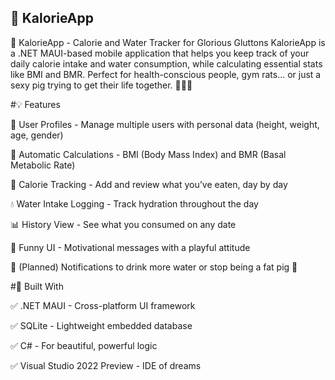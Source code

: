 ## 🐷 KalorieApp

🐽 KalorieApp - Calorie and Water Tracker for Glorious Gluttons
KalorieApp is a .NET MAUI-based mobile application that helps you keep track of your daily calorie intake and water consumption, while calculating essential stats like BMI and BMR.
Perfect for health-conscious people, gym rats... or just a sexy pig trying to get their life together. 🐷💧🔥

#💡 Features

🧠 User Profiles - Manage multiple users with personal data (height, weight, age, gender)

🧮 Automatic Calculations - BMI (Body Mass Index) and BMR (Basal Metabolic Rate)

🍖 Calorie Tracking - Add and review what you’ve eaten, day by day

💧 Water Intake Logging - Track hydration throughout the day

📊 History View - See what you consumed on any date

🐽 Funny UI - Motivational messages with a playful attitude

🔔 (Planned) Notifications to drink more water or stop being a fat pig 🐷


#📱 Built With

✅ .NET MAUI - Cross-platform UI framework

✅ SQLite - Lightweight embedded database

✅ C# - For beautiful, powerful logic

✅ Visual Studio 2022 Preview - IDE of dreams

